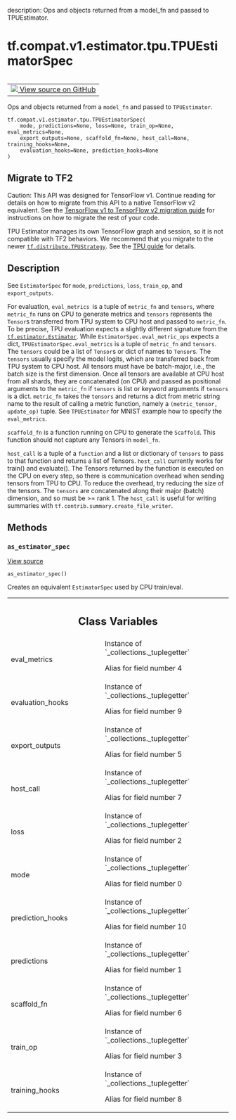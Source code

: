 description: Ops and objects returned from a model_fn and passed to TPUEstimator.

<div itemscope itemtype="http://developers.google.com/ReferenceObject">
<meta itemprop="name" content="tf.compat.v1.estimator.tpu.TPUEstimatorSpec" />
<meta itemprop="path" content="Stable" />
<meta itemprop="property" content="__new__"/>
<meta itemprop="property" content="as_estimator_spec"/>
<meta itemprop="property" content="eval_metrics"/>
<meta itemprop="property" content="evaluation_hooks"/>
<meta itemprop="property" content="export_outputs"/>
<meta itemprop="property" content="host_call"/>
<meta itemprop="property" content="loss"/>
<meta itemprop="property" content="mode"/>
<meta itemprop="property" content="prediction_hooks"/>
<meta itemprop="property" content="predictions"/>
<meta itemprop="property" content="scaffold_fn"/>
<meta itemprop="property" content="train_op"/>
<meta itemprop="property" content="training_hooks"/>
</div>

# tf.compat.v1.estimator.tpu.TPUEstimatorSpec

<!-- Insert buttons and diff -->

<table class="tfo-notebook-buttons tfo-api nocontent" align="left">
<td>
  <a target="_blank" href="https://github.com/tensorflow/estimator/tree/master/tensorflow_estimator/python/estimator/tpu/tpu_estimator.py#L280-L395">
    <img src="https://www.tensorflow.org/images/GitHub-Mark-32px.png" />
    View source on GitHub
  </a>
</td>
</table>



Ops and objects returned from a `model_fn` and passed to `TPUEstimator`.

<pre class="devsite-click-to-copy prettyprint lang-py tfo-signature-link">
<code>tf.compat.v1.estimator.tpu.TPUEstimatorSpec(
    mode, predictions=None, loss=None, train_op=None, eval_metrics=None,
    export_outputs=None, scaffold_fn=None, host_call=None, training_hooks=None,
    evaluation_hooks=None, prediction_hooks=None
)
</code></pre>





 <section><devsite-expandable expanded>
 <h2 class="showalways">Migrate to TF2</h2>

Caution: This API was designed for TensorFlow v1.
Continue reading for details on how to migrate from this API to a native
TensorFlow v2 equivalent. See the
[TensorFlow v1 to TensorFlow v2 migration guide](https://www.tensorflow.org/guide/migrate)
for instructions on how to migrate the rest of your code.

TPU Estimator manages its own TensorFlow graph and session, so it is not
compatible with TF2 behaviors. We recommend that you migrate to the newer
<a href="../../../../../tf/distribute/TPUStrategy.md"><code>tf.distribute.TPUStrategy</code></a>. See the
[TPU guide](https://www.tensorflow.org/guide/tpu) for details.


 </aside></devsite-expandable></section>

<h2>Description</h2>

<!-- Placeholder for "Used in" -->

See `EstimatorSpec` for `mode`, `predictions`, `loss`, `train_op`, and
`export_outputs`.

For evaluation, `eval_metrics `is a tuple of `metric_fn` and `tensors`, where
`metric_fn` runs on CPU to generate metrics and `tensors` represents the
`Tensor`s transferred from TPU system to CPU host and passed to `metric_fn`.
To be precise, TPU evaluation expects a slightly different signature from the
<a href="../../../../../tf/estimator/Estimator.md"><code>tf.estimator.Estimator</code></a>. While `EstimatorSpec.eval_metric_ops` expects a
dict, `TPUEstimatorSpec.eval_metrics` is a tuple of `metric_fn` and `tensors`.
The `tensors` could be a list of `Tensor`s or dict of names to `Tensor`s. The
`tensors` usually specify the model logits, which are transferred back from
TPU system to CPU host. All tensors must have be batch-major, i.e., the batch
size is the first dimension. Once all tensors are available at CPU host from
all shards, they are concatenated (on CPU) and passed as positional arguments
to the `metric_fn` if `tensors` is list or keyword arguments if `tensors` is
a dict. `metric_fn` takes the `tensors` and returns a dict from metric string
name to the result of calling a metric function, namely a `(metric_tensor,
update_op)` tuple. See `TPUEstimator` for MNIST example how to specify the
`eval_metrics`.

`scaffold_fn` is a function running on CPU to generate the `Scaffold`. This
function should not capture any Tensors in `model_fn`.

`host_call` is a tuple of a `function` and a list or dictionary of `tensors`
to pass to that function and returns a list of Tensors. `host_call` currently
works for train() and evaluate(). The Tensors returned by the function is
executed on the CPU on every step, so there is communication overhead when
sending tensors from TPU to CPU. To reduce the overhead, try reducing the
size of the tensors. The `tensors` are concatenated along their major (batch)
dimension, and so must be >= rank 1. The `host_call` is useful for writing
summaries with `tf.contrib.summary.create_file_writer`.



## Methods

<h3 id="as_estimator_spec"><code>as_estimator_spec</code></h3>

<a target="_blank" href="https://github.com/tensorflow/estimator/tree/master/tensorflow_estimator/python/estimator/tpu/tpu_estimator.py#L368-L395">View source</a>

<pre class="devsite-click-to-copy prettyprint lang-py tfo-signature-link">
<code>as_estimator_spec()
</code></pre>

Creates an equivalent `EstimatorSpec` used by CPU train/eval.






<!-- Tabular view -->
 <table class="responsive fixed orange">
<colgroup><col width="214px"><col></colgroup>
<tr><th colspan="2"><h2 class="add-link">Class Variables</h2></th></tr>

<tr>
<td>
eval_metrics<a id="eval_metrics"></a>
</td>
<td>
Instance of `_collections._tuplegetter`

Alias for field number 4
</td>
</tr><tr>
<td>
evaluation_hooks<a id="evaluation_hooks"></a>
</td>
<td>
Instance of `_collections._tuplegetter`

Alias for field number 9
</td>
</tr><tr>
<td>
export_outputs<a id="export_outputs"></a>
</td>
<td>
Instance of `_collections._tuplegetter`

Alias for field number 5
</td>
</tr><tr>
<td>
host_call<a id="host_call"></a>
</td>
<td>
Instance of `_collections._tuplegetter`

Alias for field number 7
</td>
</tr><tr>
<td>
loss<a id="loss"></a>
</td>
<td>
Instance of `_collections._tuplegetter`

Alias for field number 2
</td>
</tr><tr>
<td>
mode<a id="mode"></a>
</td>
<td>
Instance of `_collections._tuplegetter`

Alias for field number 0
</td>
</tr><tr>
<td>
prediction_hooks<a id="prediction_hooks"></a>
</td>
<td>
Instance of `_collections._tuplegetter`

Alias for field number 10
</td>
</tr><tr>
<td>
predictions<a id="predictions"></a>
</td>
<td>
Instance of `_collections._tuplegetter`

Alias for field number 1
</td>
</tr><tr>
<td>
scaffold_fn<a id="scaffold_fn"></a>
</td>
<td>
Instance of `_collections._tuplegetter`

Alias for field number 6
</td>
</tr><tr>
<td>
train_op<a id="train_op"></a>
</td>
<td>
Instance of `_collections._tuplegetter`

Alias for field number 3
</td>
</tr><tr>
<td>
training_hooks<a id="training_hooks"></a>
</td>
<td>
Instance of `_collections._tuplegetter`

Alias for field number 8
</td>
</tr>
</table>

